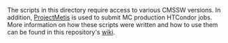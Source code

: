 The scripts in this directory require access to various CMSSW versions.
In addition, [ProjectMetis](https://github.com/aminnj/ProjectMetis) is used to submit MC production HTCondor jobs.
More information on how these scripts were written and how to use them can be found in this repository's [wiki](https://github.com/jkguiang/genesis/wiki/2.-Deployment:-MC-Production).
